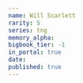 ```yaml
---
name: Will Scarlett
rarity: 5
series: tng
memory_alpha:
bigbook_tier: -1
in_portal: true
date:
published: true
---
```



